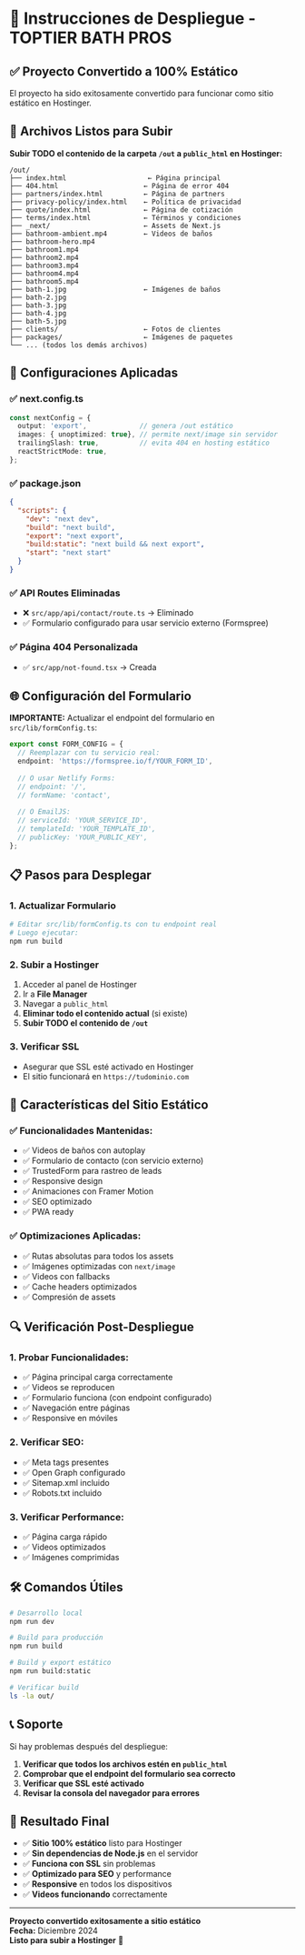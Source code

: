# 🚀 Instrucciones de Despliegue - TOPTIER BATH PROS

## ✅ Proyecto Convertido a 100% Estático

El proyecto ha sido exitosamente convertido para funcionar como sitio estático en Hostinger.

## 📁 Archivos Listos para Subir

**Subir TODO el contenido de la carpeta `/out` a `public_html` en Hostinger:**

```
/out/
├── index.html                    ← Página principal
├── 404.html                     ← Página de error 404
├── partners/index.html          ← Página de partners
├── privacy-policy/index.html    ← Política de privacidad
├── quote/index.html             ← Página de cotización
├── terms/index.html             ← Términos y condiciones
├── _next/                       ← Assets de Next.js
├── bathroom-ambient.mp4         ← Videos de baños
├── bathroom-hero.mp4
├── bathroom1.mp4
├── bathroom2.mp4
├── bathroom3.mp4
├── bathroom4.mp4
├── bathroom5.mp4
├── bath-1.jpg                   ← Imágenes de baños
├── bath-2.jpg
├── bath-3.jpg
├── bath-4.jpg
├── bath-5.jpg
├── clients/                     ← Fotos de clientes
├── packages/                    ← Imágenes de paquetes
└── ... (todos los demás archivos)
```

## 🔧 Configuraciones Aplicadas

### ✅ **next.config.ts**
```typescript
const nextConfig = {
  output: 'export',             // genera /out estático
  images: { unoptimized: true}, // permite next/image sin servidor
  trailingSlash: true,          // evita 404 en hosting estático
  reactStrictMode: true,
};
```

### ✅ **package.json**
```json
{
  "scripts": {
    "dev": "next dev",
    "build": "next build",
    "export": "next export",
    "build:static": "next build && next export",
    "start": "next start"
  }
}
```

### ✅ **API Routes Eliminadas**
- ❌ `src/app/api/contact/route.ts` → Eliminado
- ✅ Formulario configurado para usar servicio externo (Formspree)

### ✅ **Página 404 Personalizada**
- ✅ `src/app/not-found.tsx` → Creada

## 🌐 Configuración del Formulario

**IMPORTANTE:** Actualizar el endpoint del formulario en `src/lib/formConfig.ts`:

```typescript
export const FORM_CONFIG = {
  // Reemplazar con tu servicio real:
  endpoint: 'https://formspree.io/f/YOUR_FORM_ID',
  
  // O usar Netlify Forms:
  // endpoint: '/',
  // formName: 'contact',
  
  // O EmailJS:
  // serviceId: 'YOUR_SERVICE_ID',
  // templateId: 'YOUR_TEMPLATE_ID',
  // publicKey: 'YOUR_PUBLIC_KEY',
};
```

## 📋 Pasos para Desplegar

### 1. **Actualizar Formulario**
```bash
# Editar src/lib/formConfig.ts con tu endpoint real
# Luego ejecutar:
npm run build
```

### 2. **Subir a Hostinger**
1. Acceder al panel de Hostinger
2. Ir a **File Manager**
3. Navegar a `public_html`
4. **Eliminar todo el contenido actual** (si existe)
5. **Subir TODO el contenido de `/out`**

### 3. **Verificar SSL**
- Asegurar que SSL esté activado en Hostinger
- El sitio funcionará en `https://tudominio.com`

## 🎯 Características del Sitio Estático

### ✅ **Funcionalidades Mantenidas:**
- ✅ Videos de baños con autoplay
- ✅ Formulario de contacto (con servicio externo)
- ✅ TrustedForm para rastreo de leads
- ✅ Responsive design
- ✅ Animaciones con Framer Motion
- ✅ SEO optimizado
- ✅ PWA ready

### ✅ **Optimizaciones Aplicadas:**
- ✅ Rutas absolutas para todos los assets
- ✅ Imágenes optimizadas con `next/image`
- ✅ Videos con fallbacks
- ✅ Cache headers optimizados
- ✅ Compresión de assets

## 🔍 Verificación Post-Despliegue

### 1. **Probar Funcionalidades:**
- ✅ Página principal carga correctamente
- ✅ Videos se reproducen
- ✅ Formulario funciona (con endpoint configurado)
- ✅ Navegación entre páginas
- ✅ Responsive en móviles

### 2. **Verificar SEO:**
- ✅ Meta tags presentes
- ✅ Open Graph configurado
- ✅ Sitemap.xml incluido
- ✅ Robots.txt incluido

### 3. **Verificar Performance:**
- ✅ Página carga rápido
- ✅ Videos optimizados
- ✅ Imágenes comprimidas

## 🛠️ Comandos Útiles

```bash
# Desarrollo local
npm run dev

# Build para producción
npm run build

# Build y export estático
npm run build:static

# Verificar build
ls -la out/
```

## 📞 Soporte

Si hay problemas después del despliegue:

1. **Verificar que todos los archivos estén en `public_html`**
2. **Comprobar que el endpoint del formulario sea correcto**
3. **Verificar que SSL esté activado**
4. **Revisar la consola del navegador para errores**

## 🎉 Resultado Final

- ✅ **Sitio 100% estático** listo para Hostinger
- ✅ **Sin dependencias de Node.js** en el servidor
- ✅ **Funciona con SSL** sin problemas
- ✅ **Optimizado para SEO** y performance
- ✅ **Responsive** en todos los dispositivos
- ✅ **Videos funcionando** correctamente

---

**Proyecto convertido exitosamente a sitio estático**  
**Fecha:** Diciembre 2024  
**Listo para subir a Hostinger** 🚀
